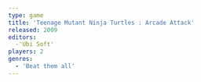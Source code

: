 ```yaml
---
type: game
title: 'Teenage Mutant Ninja Turtles : Arcade Attack'
released: 2009
editors: 
  -'Ubi Soft'
players: 2
genres:
  - 'Beat them all'
---
```

